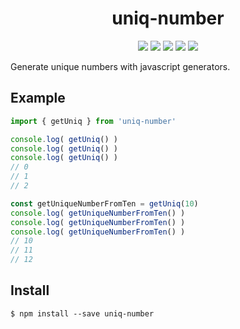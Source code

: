 <p align="center">
    <h1 align="center">uniq-number</h1>
</p>
<p align="center">
    <img src="https://badgen.net/npm/v/uniq-number" />
    <img src="https://badgen.net/npm/types/uniq-number" />
    <img src="https://badgen.net/github/issues/diegoarcega/uniq-number" />
    <img src="https://badgen.net/github/stars/diegoarcega/uniq-number" />
    <img src="https://badgen.net/bundlephobia/minzip/uniq-number" />
</p>

Generate unique numbers with javascript generators.

## Example

```js
import { getUniq } from 'uniq-number'

console.log( getUniq() )
console.log( getUniq() )
console.log( getUniq() )
// 0
// 1
// 2

const getUniqueNumberFromTen = getUniq(10)
console.log( getUniqueNumberFromTen() )
console.log( getUniqueNumberFromTen() )
console.log( getUniqueNumberFromTen() )
// 10
// 11
// 12


```


## Install

```
$ npm install --save uniq-number
```

